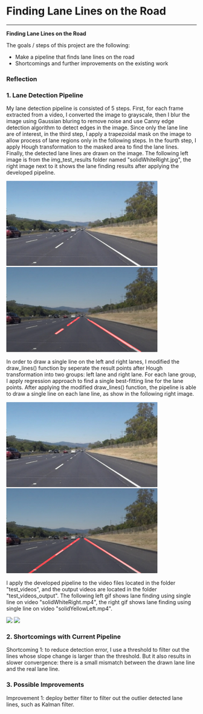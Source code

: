 # **Finding Lane Lines on the Road** 



---

**Finding Lane Lines on the Road**

The goals / steps of this project are the following:
* Make a pipeline that finds lane lines on the road
* Shortcomings and further improvements on the existing work


### Reflection

### 1. Lane Detection Pipeline

My lane detection pipeline is consisted of 5 steps. First, for each frame extracted from a video, I converted the image to grayscale, then I blur the image using Gaussian bluring to remove noise and use Canny edge detection algorithm to detect edges in the image. Since only the lane line are of interest, in the third step, I apply a trapezoidal mask on the image to allow process of lane regions only in the following steps. In the fourth step, I apply Hough transformation to the masked area to find the lane lines. Finally, the detected lane lines are drawn on the image. The following left image is from the img_test_results folder named "solidWhiteRight.jpg", the right image next to it shows the lane finding results after applying the developed pipeline.

<p float="left">
  <img src="/images/solidWhiteRight.jpg" width="400" title="Fig. 1 raw image solidWhiteRight.jpg"/>
  <img src="/images/solidWhiteRight_lanefinding.png" width="400" alt="Fig. 2 image solidWhiteRight.jpg with lane marking" /> 
</p>

In order to draw a single line on the left and right lanes, I modified the draw_lines() function by seperate the result points after Hough transformation into two groups: left lane and right lane. For each lane group, I apply regression approach to find a single best-fitting line for the lane points. After applying the modified draw_lines() function, the pipeline is able to draw a single line on each lane line, as show in the following right image.

<p float="left">
  <img src="/images/solidWhiteRight.jpg" width="400" "/>
  <img src="/images/solidWhiteRight_solidline.png" width="400" /> 
</p>

I apply the developed pipeline to the video files located in the folder "test_videos", and the output videos are located in the folder "test_videos_output". The following left gif shows lane finding using single line on video "solidWhiteRight.mp4", the right gif shows lane finding using single line on video "solidYellowLeft.mp4". 

<p float="left">
  <img src="/images/solidWhiteRight_solidline.gif" width="400" "/>
  <img src="/images/solidYellowLeft_solidline.gif" width="400" /> 
</p>

### 2. Shortcomings with Current Pipeline

Shortcoming 1: to reduce detection error, I use a threshold to filter out the lines whose slope change is larger than the threshold. But it also results in slower convergence: there is a small mismatch between the drawn lane line and the real lane line.

### 3. Possible Improvements 

Improvement 1: deploy better filter to filter out the outlier detected lane lines, such as Kalman filter. 

